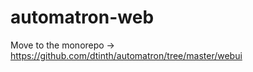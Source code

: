# automatron-web

Move to the monorepo &rarr; https://github.com/dtinth/automatron/tree/master/webui
